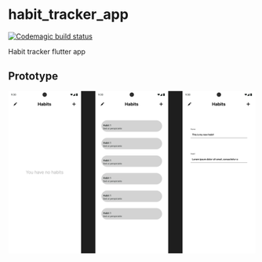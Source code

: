 # habit_tracker_app

[![Codemagic build status](https://api.codemagic.io/apps/670a32a53c0ab51c9c5f4937/670a32a53c0ab51c9c5f4936/status_badge.svg)](https://codemagic.io/app/670a32a53c0ab51c9c5f4937/670a32a53c0ab51c9c5f4936/latest_build)

Habit tracker flutter app

## Prototype

![habit-tracker-app prototype png](./designs/habit-tracker-app.png)
